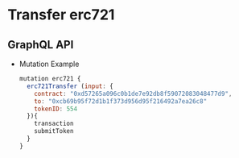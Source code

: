 
# Transfer erc721

## GraphQL API

- Mutation Example
  ```javascript
  mutation erc721 {
    erc721Transfer (input: {
      contract: "0xd57265a096c0b1de7e92db8f59072083048477d9",
      to: "0xcb69b95f72d1b1f373d956d95f216492a7ea26c8"
      tokenID: 554
    }){
      transaction
      submitToken
    }
  }
  ```